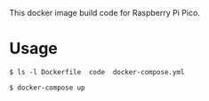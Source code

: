 This docker image build code for Raspberry Pi Pico.

# Usage
`$ ls -l
    Dockerfile  code  docker-compose.yml`

`$ docker-compose up`
